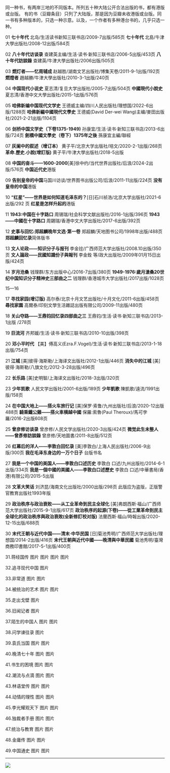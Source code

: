 同一种书，有两岸三地的不同版本。所列五十种大陆公开合法出版的书，都有港版或台版。
有的书（豆瓣条目）只列了大陆版，那是因为豆瓣未收港版或台版。同一书有多种版本的，只选一种示意。以及，一个作者有多种港台书的，几乎只选一种。

01
**七十年代** 北岛/生活读书新知三联书店/2009-7出版/585页
**七十年代** 北島/牛津大學出版社/2008-12出版/584页

02
**八十年代访谈录** 查建英主编/生活·读书·新知三联书店/2006-5出版/453页
**八十年代訪談錄** 查建英/牛津大學出版社/2006出版/505页

03
**燃灯者——忆周辅成** 赵越胜/湖南文艺出版社/博集天卷/2011-9-1出版/192页
**燃燈者** 趙越勝/牛津大學出版社/2010-3-1出版/240页

04
**中国现代小说史** 夏志清/复旦大学出版社/2005-7出版/504页
**中國現代小說史** 夏志清/香港中文大學出版社/2015-1出版/576页

05
**哈佛新编中国现代文学史** 王德威主编/四川人民出版社/理想国/2022-6出版/1288页
**哈佛新編中國現代文學史** 王德威(David Der-wei Wang)主编/麥田出版社/2021-2-21出版/1104页

06
**剑桥中国文学史（下卷1375-1949)** 孙康宜/生活·读书·新知三联书店/2013-6出版/724页
**劍橋中國文學史（卷下）1375年之後** 孫康宜主編/聯經

07
**灰阑中的叙述（增订本）** 黄子平/北京大学出版社/培文/2020-2-1出版/268页
**革命.歷史.小說(增訂版)** 黄子平/牛津大學出版社/2018-5出版

08
**中国的奋斗——1600-2000**[美]徐中约/当代世界出版社/后浪/2024-2出版/576页
**中国近代史**港版

09
**告别皇帝的中国**马国川访谈/世界图书出版公司/后浪/2011-11出版/224页
**没有皇帝的中国**港版

10
**“红星”——世界是如何知道毛泽东的？**[日]石川祯浩/北京大学出版社/2021-6出版/292
页
**红星是怎样升起的**港版

11
**1943:中国在十字路口** 周锡瑞/社会科学文献出版社/2016-1出版/396页
**1943——中國在十字路口** 周錫瑞/香港中文大学出版社/2017-6出版/392页

12
**史事与回忆:郑超麟晚年文选·第一卷** 郑超麟/天地图书公司/1998年出版/488页
**郑超麟回忆录**简体版书

13
**文人论政——知识分子与报刊** 李金铨/广西师范大学出版社/2008.10出版/350页 
**文人論政——民國知識份子與報刊** 李金銓 等/政大出版社/2009年01月15日出版/424页

14
**岁月沧桑** 钱理群/东方出版中心/2016-7出版/380页
**1949-1976:歲月滄桑20世纪中国知识分子精神史三部曲之二** 钱理群/香港城市大学出版社/2017出版/1028页

15—16


17
**寻找家园(增订版)** 高尔泰/北京十月文艺出版社/十月文化/2011-6出版/458页
**尋找家園** 高爾泰/印刻文學生活雜誌出版有限公司/2009-11出版/480页

18
**关山夺路——王鼎钧回忆录四部曲之三** 王鼎钧/生活·读书·新知三联书店/2013-1出版 /278页

19
**巨流河** 齐邦媛/生活·读书·新知三联书店/2010-10出版/398页

20
**邓小平时代** 【美】傅高义(Ezra.F.Vogel)/生活·读书·新知三联书店/2013-1-18出版/754页

21
**江城** [美]彼得·海斯勒/上海译文出版社/2012-1出版/446页
**消失中的江城** [美]彼得·海斯勒/八旗文化/2012-3-28出版/496页

22
**长乐路** [美]史明智/上海译文出版社/2018-3出版/320页


23
**少年凯歌** 人民文学出版社/2001-6出版/189页
**少年凱歌** 陳凱歌/遠流/1991出版/158页

24
**在中国大地上——搭火车旅行记** [美]保罗·索鲁/九州出版社/后浪/2020-12出版488页
**騎乘鐵公雞——搭火車横越中國** 保羅:索魯(Paul Theroux)/馬可孛羅/2016-2出版608页

25
**曾彦修访谈录** 曾彦修/人民文学出版社/2020-3出版/424页
**微觉此生未整人——曾彥修訪談錄** 曾彦修/天地圖書/2011-8出版/512页

26
**红幕后的洋人——李敦白回忆录** [美]李敦白/上海人民出版社/2006-9出版/300页
**我在毛泽东身边的一万个日子** 台版书名

27
**我是一个中国的美国人——李敦白口述历史** 李敦白 口述/九州出版社/2014-6-1出版/334页
**我是一個中國的美國人——李敦白口述歷史** 李敦白 口述/中華書局(香港)有限公司/2015-5出版

28
**文革大笑话** 刘济昆/海南文化出版社/2000出版/298页
此版应为盗版，正版警官教育出版社1993年版

29
**政治秩序与政治衰败——从工业革命到民主全球化** [美]弗朗西斯·福山/广西师范大学出版社/2015-9-1出版/617页
**政治秩序的起源(下卷)——從工業革命到民主全球化的政治秩序與政治衰敗(全新修訂校对版)** 法蘭西斯·福山/時報出版/2020-12-15出版/688页

30
**末代王朝与近代中国——清末·中华民国** [日]菊池秀明/广西师范大学出版社/理想国/2014-2出版/416页
**末代王朝與近代中國——晚清與中華民國** 菊池秀明/臺灣商務印書館/2017-5-1出版/400页

31.蒋经国传
图片
图片
图片
图片

32.追寻现代中国
图片

33.非常道
图片
图片

34.被统治的艺术
图片
图片

35.走出戈壁
图片

36.旧闻记者
图片

37.陌生的中国人
图片
图片

38.问学谏往录
图片

39.袁氏当国
图片
图片

40.晚清七十年
图片
图片

41.书生的困境
图片
图片

42.潮流与点滴
图片
图片

43.林语堂传
图片
图片

44.动情的理性
图片
图片

45.李光耀观天下
图片
图片

46.独裁者手册
图片
图片

47.统治与教育
图片
图片

48.金庸传
图片
图片

49.中国通史
图片
图片


---

![](https://img.shields.io/badge/反转阅读-微信公众号-00b86c)